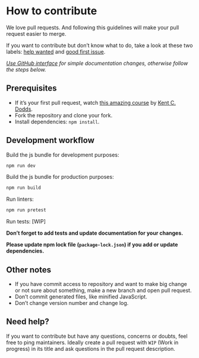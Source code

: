 # How to contribute

We love pull requests. And following this guidelines will make your pull request easier to merge.

If you want to contribute but don’t know what to do, take a look at these two labels: [help wanted](https://github.com/https://github.com/mshavliuk/Youtube%20blocker%20userscript/issues?q=is%3Aissue+is%3Aopen+label%3A%22help+wanted%22) and [good first issue](https://github.com/https://github.com/mshavliuk/Youtube%20blocker%20userscript/issues?q=is%3Aissue+is%3Aopen+label%3A%22good+first+issue%22).

_[Use GitHub interface](https://blog.sapegin.me/all/open-source-for-everyone/) for simple documentation changes, otherwise follow the steps below._

## Prerequisites

- If it’s your first pull request, watch [this amazing course](http://makeapullrequest.com/) by [Kent C. Dodds](https://twitter.com/kentcdodds).
- Fork the repository and clone your fork.
- Install dependencies: `npm install`.

## Development workflow

Build the js bundle for development purposes:

```bash
npm run dev
```

Build the js bundle for production purposes:

```bash
npm run build
```

Run linters:

```bash
npm run pretest
```

Run tests: [WIP]

**Don’t forget to add tests and update documentation for your changes.**

**Please update npm lock file (`package-lock.json`) if you add or update dependencies.**

## Other notes

- If you have commit access to repository and want to make big change or not sure about something, make a new branch and open pull request.
- Don’t commit generated files, like minified JavaScript.
- Don’t change version number and change log.

## Need help?

If you want to contribute but have any questions, concerns or doubts, feel free to ping maintainers. Ideally create a pull request with `WIP` (Work in progress) in its title and ask questions in the pull request description.
